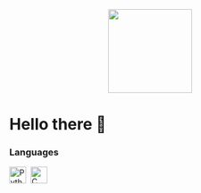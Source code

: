 <div align="center">
  <a href="https://vaaski.dev">
    <img src="https://media.giphy.com/media/CwTvSiWflgCGKgz5eb/giphy.gif" height="150" />
  </a>
</div>


# Hello there 👋


### Languages
<a href="https://www.python.org/" title="Python"><img src="https://media.giphy.com/media/LMt9638dO8dftAjtco/giphy.gif" alt="Python" width="30px" height="30px"></a>&nbsp;
<a href="https://en.wikipedia.org/wiki/C_(programming_language)" title="C"><img src="https://github.com/get-icon/geticon/raw/master/icons/c.svg" alt="C" width="30px" height="30px"></a>&nbsp;
  
